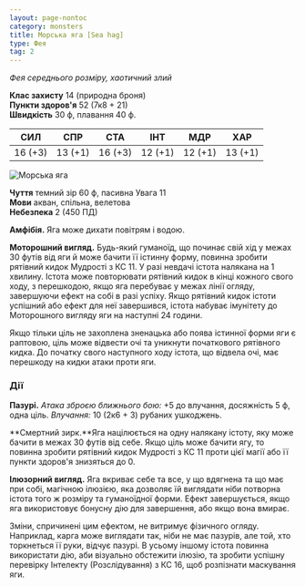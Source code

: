 ```yaml
---
layout: page-nontoc
category: monsters
title: Морська яга [Sea hag]
type: Фея
tag: 2
---
```


_Фея середнього розміру, хаотичний злий_

**Клас захисту** 14 (природна броня)    
**Пункти здоров'я** 52 (7к8 + 21)    
**Швидкість** 30 ф, плавання 40 ф.

| СИЛ     | СПР     | СТА     | ІНТ     | МДР     | ХАР     |
| ------- | ------- | ------- | ------- | ------- | ------- |
| 16 (+3) | 13 (+1) | 16 (+3) | 12 (+1) | 12 (+1) | 13 (+1) |

![Морська яга](https://www.dndbeyond.com/avatars/thumbnails/30788/627/1000/1000/638062177807075725.png)

**Чуття** темний зір 60 ф, пасивна Увага 11    
**Мови** акван, спільна, велетова    
**Небезпека** 2 (450 ПД)

**Амфібія.** Яга може дихати повітрям і водою.    

**Моторошний вигляд.** Будь-який гуманоїд, що починає свій хід у межах 30 футів від яги й може бачити її істинну форму, повинна зробити рятівний кидок Мудрості з КС 11. У разі невдачі істота налякана на 1 хвилину. Істота може повторювати рятівний кидок в кінці кожного свого ходу, з перешкодою, якщо яга перебуває у межах лінії огляду, завершуючи ефект на собі в разі успіху. Якщо рятівний кидок істоти успішний або ефект для неї завершився, істота набуває імунітету до Моторошного вигляду яги на наступні 24 години.  

Якщо тільки ціль не захоплена зненацька або поява істинної форми яги є раптовою, ціль може відвести очі та уникнути початкового рятівного кидка. До початку свого наступного ходу істота, що відвела очі, має перешкоду на кидки атаки проти яги.

### Дії
**Пазурі.** _Атака зброєю ближнього бою:_ +5 до влучання, досяжність 5 ф, одна ціль. _Влучання:_ 10 (2к6 + 3) рубаних ушкоджень.    

**Смертний зирк.**Яга націлюється на одну налякану істоту, яку може бачити в межах 30 футів від себе. Якщо ціль може бачити ягу, то повинна зробити рятівний кидок Мудрості з КС 11 проти цієї магії або її пункти здоров'я знизяться до 0.    

**Ілюзорний вигляд.** Яга вкриває себе та все, у що вдягнена та що має при собі, магічною ілюзією, яка дозволяє їй виглядати ніби потворна істота того ж розміру та гуманоїдної форми. Ефект завершується, якщо яга використовує бонусну дію для завершення, або якщо вона вмирає.    

Зміни, спричинені цим ефектом, не витримує фізичного огляду. Наприклад, карга може виглядати так, ніби не має пазурів, але той, хто торкнеться її руки, відчує пазурі. В усьому іншому істота повинна використати дію, аби візуально обстежити ілюзію, та зробити успішну перевірку Інтелекту (Розслідування) з КС 16, щоб розпізнати маскування яги.
